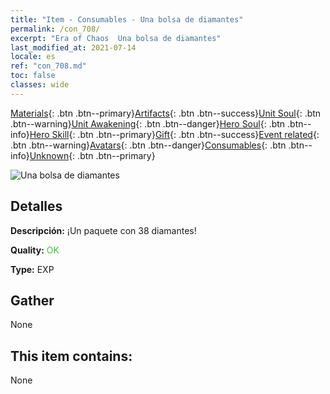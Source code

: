 ```yaml
---
title: "Item - Consumables - Una bolsa de diamantes"
permalink: /con_708/
excerpt: "Era of Chaos  Una bolsa de diamantes"
last_modified_at: 2021-07-14
locale: es
ref: "con_708.md"
toc: false
classes: wide
---
```

 [Materials](/ItemsES/){: .btn .btn--primary}[Artifacts](/ItemsES/Artifacts/){: .btn .btn--success}[Unit Soul](/ItemsES/UnitSoul/){: .btn .btn--warning}[Unit Awakening](/ItemsES/UnitAwakening/){: .btn .btn--danger}[Hero Soul](/ItemsES/HeroSoul/){: .btn .btn--info}[Hero Skill](/ItemsES/HeroSkill/){: .btn .btn--primary}[Gift](/ItemsES/Gift/){: .btn .btn--success}[Event related](/ItemsES/Events/){: .btn .btn--warning}[Avatars](/ItemsES/Avatars/){: .btn .btn--danger}[Consumables](/ItemsES/Consumables/){: .btn .btn--info}[Unknown](/ItemsES/Unknown/){: .btn .btn--primary}

 ![Una bolsa de diamantes](/images/t/i_507.png)

## Detalles
 **Descripción:** ¡Un paquete con 38 diamantes!

 **Quality:** <span style="color: #32CD32">OK</span>

 **Type:** EXP

## Gather

  None

## This item contains:

  None

